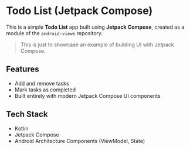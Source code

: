 # Todo List (Jetpack Compose)

This is a simple **Todo List** app built using **Jetpack Compose**, created as a module of the `android-views` repository.

> This is just to showcase an example of building UI with Jetpack Compose.

## Features
- Add and remove tasks
- Mark tasks as completed
- Built entirely with modern Jetpack Compose UI components

## Tech Stack
- Kotlin
- Jetpack Compose
- Android Architecture Components (ViewModel, State)